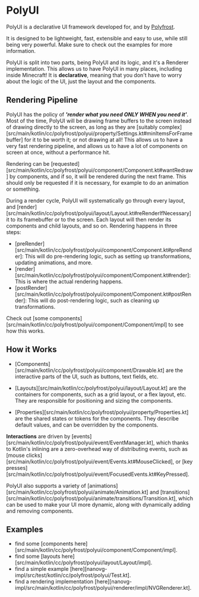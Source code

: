 # PolyUI

PolyUI is a declarative UI framework developed for, and by [Polyfrost](https://polyfrost.src/main/kotlin/cc/polyfrost).

It is designed to be lightweight, fast, extensible and easy to use, while still being very powerful. Make sure to check out the examples for more information.

PolyUI is split into two parts, being PolyUI and its logic, and it's a Renderer implementation. This allows us to have PolyUI in many places, including inside Minecraft!
It is **declarative**, meaning that you don't have to worry about the logic of the UI, just the layout and the components.


## Rendering Pipeline
PolyUI has the policy of ***'render what you need ONLY WHEN you need it'***.
Most of the time, PolyUI will be drawing frame buffers to the screen instead of drawing directly to the screen, as long as they are [suitably complex][src/main/kotlin/cc/polyfrost/polyui/property/Settings.kt#minItemsForFramebuffer] for it to be worth it; or not drawing at all!
This allows us to have a very fast rendering pipeline, and allows us to have a lot of components on screen at once, without a performance hit.

Rendering can be [requested][src/main/kotlin/cc/polyfrost/polyui/component/Component.kt#wantRedraw] by components, and if so, it will be rendered during the next frame. This should only be requested if it is necessary, for example to do an animation or something.

During a render cycle, PolyUI will systematically go through every layout, and [render][src/main/kotlin/cc/polyfrost/polyui/layout/Layout.kt#reRenderIfNecessary] it to its framebuffer or to the screen. Each layout will then render its components and child layouts, and so on. Rendering happens in three steps:
 - [preRender][src/main/kotlin/cc/polyfrost/polyui/component/Component.kt#preRender]: This will do pre-rendering logic, such as setting up transformations, updating animations, and more.
 - [render][src/main/kotlin/cc/polyfrost/polyui/component/Component.kt#render]: This is where the actual rendering happens.
 - [postRender][src/main/kotlin/cc/polyfrost/polyui/component/Component.kt#postRender]: This will do post-rendering logic, such as cleaning up transformations.

Check out [some components][src/main/kotlin/cc/polyfrost/polyui/component/Component/impl] to see how this works.

## How it Works
 - [Components][src/main/kotlin/cc/polyfrost/polyui/component/Drawable.kt] are the interactive parts of the UI, such as buttons, text fields, etc.

 - [Layouts][src/main/kotlin/cc/polyfrost/polyui/layout/Layout.kt] are the containers for components, such as a grid layout, or a flex layout, etc. They are responsible for positioning and sizing the components.

 - [Properties][src/main/kotlin/cc/polyfrost/polyui/property/Properties.kt] are the shared states or tokens for the components. They describe default values, and can be overridden by the components.

**Interactions** are driven by [events][src/main/kotlin/cc/polyfrost/polyui/event/EventManager.kt], which thanks to Kotlin's inlining are a zero-overhead way of distributing events, such as [mouse clicks][src/main/kotlin/cc/polyfrost/polyui/event/Events.kt#MouseClicked], or [key presses][src/main/kotlin/cc/polyfrost/polyui/event/FocusedEvents.kt#KeyPressed].

PolyUI also supports a variety of [animations][src/main/kotlin/cc/polyfrost/polyui/animate/Animation.kt] and [transitions][src/main/kotlin/cc/polyfrost/polyui/animate/transitions/Transition.kt], which can be used to make your UI more dynamic, along with dynamically adding and removing components.


## Examples
- find some [components here][src/main/kotlin/cc/polyfrost/polyui/component/Component/impl].
- find some [layouts here][src/main/kotlin/cc/polyfrost/polyui/layout/Layout/impl].
- find a simple example [here][nanovg-impl/src/test/kotlin/cc/polyfrost/polyui/Test.kt].
- find a rendering implementation [here][nanovg-impl/src/main/kotlin/cc/polyfrost/polyui/renderer/impl/NVGRenderer.kt].